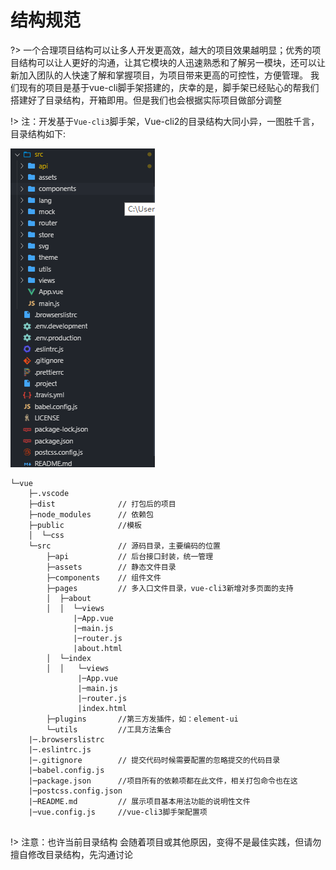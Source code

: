 # 结构规范

?> 一个合理项目结构可以让多人开发更高效，越大的项目效果越明显；优秀的项目结构可以让人更好的沟通，让其它模块的人迅速熟悉和了解另一模块，还可以让新加入团队的人快速了解和掌握项目，为项目带来更高的可控性，方便管理。
我们现有的项目是基于vue-cli脚手架搭建的，庆幸的是，脚手架已经贴心的帮我们搭建好了目录结构，开箱即用。但是我们也会根据实际项目做部分调整

!> 注：开发基于`Vue-cli3`脚手架，Vue-cli2的目录结构大同小异，一图胜千言，目录结构如下:


![dir](/static/dir.png)


```
└─vue
    ├─.vscode
    ├─dist              // 打包后的项目
    ├─node_modules      // 依赖包
    ├─public            //模板
    │  └─css
    └─src               // 源码目录，主要编码的位置
        ├─api           // 后台接口封装，统一管理
        ├─assets        // 静态文件目录
        ├─components    // 组件文件
        ├─pages         // 多入口文件目录，vue-cli3新增对多页面的支持
        │  ├─about
        │  │  └─views
              |─App.vue
              |─main.js
              |─router.js
              |about.html
        │  └─index
        │  │   └─views
               |─App.vue
               |─main.js
               |─router.js
               |index.html
        ├─plugins       //第三方发插件，如：element-ui
        └─utils         //工具方法集合
    |─.browserslistrc
    |─.eslintrc.js
    |─.gitignore        // 提交代码时候需要配置的忽略提交的代码目录
    |─babel.config.js
    |─package.json      //项目所有的依赖项都在此文件，相关打包命令也在这
    |─postcss.config.json
    |─README.md         // 展示项目基本用法功能的说明性文件  
    |─vue.config.js     //vue-cli3脚手架配置项
    
```
!> 注意：也许当前目录结构 会随着项目或其他原因，变得不是最佳实践，但请勿擅自修改目录结构，先沟通讨论